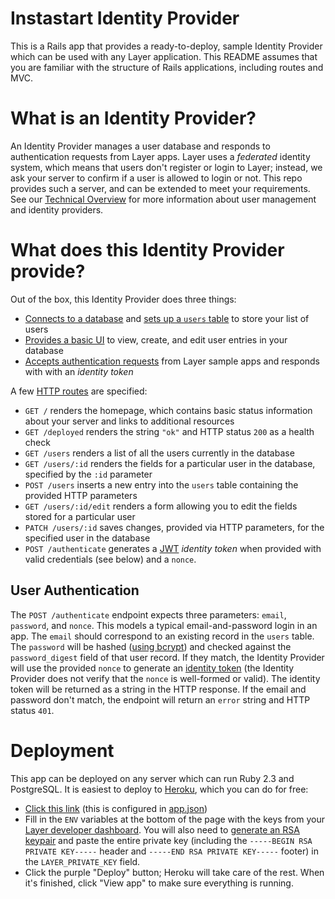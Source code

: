 # Instastart Identity Provider

This is a Rails app that provides a ready-to-deploy, sample Identity Provider which can be used with any Layer application. This README assumes that you are familiar with the structure of Rails applications, including routes and MVC.

# What is an Identity Provider?

An Identity Provider manages a user database and responds to authentication requests from Layer apps. Layer uses a _federated_ identity system, which means that users don't register or login to Layer; instead, we ask your server to confirm if a user is allowed to login or not. This repo provides such a server, and can be extended to meet your requirements. See our [Technical Overview](https://docs.layer.com/sdk/ios/introduction#2-user-management-identity-provider) for more information about user management and identity providers.

# What does this Identity Provider provide?

Out of the box, this Identity Provider does three things:

* [Connects to a database](config/database.yml) and [sets up a `users` table](db/migrate/20160930212656_create_users.rb) to store your list of users
* [Provides a basic UI](app/controllers/users_controller.rb) to view, create, and edit user entries in your database
* [Accepts authentication requests](app/controllers/authentication_controller.rb) from Layer sample apps and responds with with an _identity token_

A few [HTTP routes](config/routes.rb) are specified:

* `GET /` renders the homepage, which contains basic status information about your server and links to additional resources
* `GET /deployed` renders the string `"ok"` and HTTP status `200` as a health check
* `GET /users` renders a list of all the users currently in the database
* `GET /users/:id` renders the fields for a particular user in the database, specified by the `:id` parameter
* `POST /users` inserts a new entry into the `users` table containing the provided HTTP parameters
* `GET /users/:id/edit` renders a form allowing you to edit the fields stored for a particular user
* `PATCH /users/:id` saves changes, provided via HTTP parameters, for the specified user in the database
* `POST /authenticate` generates a [JWT](https://jwt.io) _identity token_ when provided with valid credentials (see below) and a `nonce`.

## User Authentication

The `POST /authenticate` endpoint expects three parameters: `email`, `password`, and `nonce`. This models a typical email-and-password login in an app. The `email` should correspond to an existing record in the `users` table. The `password` will be hashed ([using bcrypt](http://api.rubyonrails.org/classes/ActiveModel/SecurePassword/ClassMethods.html#method-i-has_secure_password)) and checked against the `password_digest` field of that user record. If they match, the Identity Provider will use the provided `nonce` to generate an [identity token](https://docs.layer.com/sdk/ios/authentication#identity-token) (the Identity Provider does not verify that the `nonce` is well-formed or valid). The identity token will be returned as a string in the HTTP response. If the email and password don't match, the endpoint will return an `error` string and HTTP status `401`.

# Deployment

This app can be deployed on any server which can run Ruby 2.3 and PostgreSQL. It is easiest to deploy to [Heroku](https://www.heroku.com/what), which you can do for free:

* [Click this link](https://heroku.com/deploy?template=https://github.com/layerhq/instastart-identity-provider/tree/master) (this is configured in [app.json](app.json))
* Fill in the `ENV` variables at the bottom of the page with the keys from your [Layer developer dashboard](https://developer.layer.com/projects/keys). You will also need to [generate an RSA keypair](https://rietta.com/blog/2012/01/27/openssl-generating-rsa-key-from-command/) and paste the entire private key (including the `-----BEGIN RSA PRIVATE KEY-----` header and `-----END RSA PRIVATE KEY-----` footer) in the `LAYER_PRIVATE_KEY` field.
* Click the purple "Deploy" button; Heroku will take care of the rest. When it's finished, click "View app" to make sure everything is running.